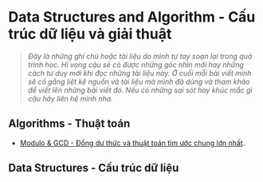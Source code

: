 # Data Structures and Algorithm - Cấu trúc dữ liệu và giải thuật

> *Đây là những ghi chú hoặc tài liệu do mình tự tay soạn lại trong quá trình học. Hi vọng cậu sẽ có được những góc nhìn mới hay những cách tư duy mới khi đọc những tài liệu này. Ở cuối mỗi bài viết mình sẽ cố gắng liệt kê nguồn và tài liệu mà mình đã dùng và tham khảo để viết lên những bài viết đó. Nếu có những sai sót hay khúc mắc gì cậu hãy liên hệ mình nha.*

## Algorithms - Thuật toán

- [Modulo & GCD - Đồng dư thức và thuật toán tìm ước chung lớn nhất](/Posts/Data-Strucutres-And-Algorithms/Modulo-GCD/).


## Data Structures - Cấu trúc dữ liệu



